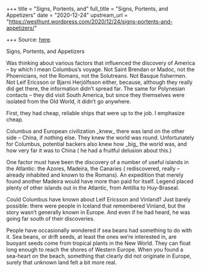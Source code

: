 +++
title = "Signs, Portents, and"
full_title = "Signs, Portents, and Appetizers"
date = "2020-12-24"
upstream_url = "https://westhunt.wordpress.com/2020/12/24/signs-portents-and-appetizers/"

+++
Source: [here](https://westhunt.wordpress.com/2020/12/24/signs-portents-and-appetizers/).

Signs, Portents, and Appetizers

Was thinking about various factors that influenced the discovery of
America – by which I mean Columbus’s voyage. Not Saint Brendan or
Madoc, not the Phoenicians, not the Romans, not the Solutreans. Not
Basque fishermen. Not Leif Ericsson or Bjarni Herjólfsson either,
because, although they really did get there, the information didn’t
spread far. The same for Polynesian contacts – they did visit South
America, but since they themselves were isolated from the Old World, it
didn’t go anywhere.

First, they had cheap, reliable ships that were up to the job. I
emphasize cheap.

Columbus and European civilization \_knew\_ there was land on the other
side – China, if nothing else. They knew the world was round.
Unfortunately for Columbus, potential backers also knew how \_big\_
the world was, and how very far it was to China ( he had a fruitful
delusion about this.)

One factor must have been the discovery of a number of useful islands in
the Atlantic: the Azores, Madeira, the Canaries ( rediscovered, really –
already inhabited and known to the Romans). An expedition that merely
found another Madeira would have more than paid for itself. Legend
placed plenty of other islands out in the Atlantic, from Antillia to
Huy-Braseal.

Could Columbus have known about Leif Ericsson and Vinland? Just barely
possible: there were people in Iceland that remembered Vinland, but the
story wasn’t generally known in Europe. And even if he had heard, he was
going far south of their discoveries.

People have occasionally wondered if sea beans had something to do with
it. Sea beans, or drift seeds, at least the ones we’re interested in,
are buoyant seeds come from tropical plants in the New World. They can
float long enough to reach the shores of Western Europe. When you found
a sea-heart on the beach, something that clearly did not originate in
Europe, surely that unknown land felt a bit more real.



